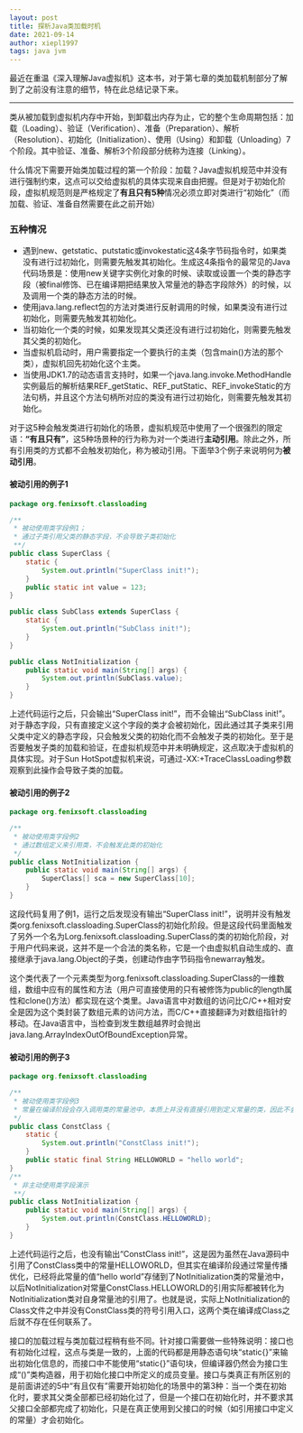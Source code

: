 ```yaml
---
layout: post
title: 探析Java类加载时机
date: 2021-09-14
author: xiepl1997
tags: java jvm
---
```


最近在重温《深入理解Java虚拟机》这本书，对于第七章的类加载机制部分了解到了之前没有注意的细节，特在此总结记录下来。  

---

类从被加载到虚拟机内存中开始，到卸载出内存为止，它的整个生命周期包括：加载（Loading）、验证（Verification）、准备（Preparation）、解析（Resolution）、初始化（Initialization）、使用（Using）和卸载（Unloading）7个阶段。其中验证、准备、解析3个阶段部分统称为连接（Linking）。  

什么情况下需要开始类加载过程的第一个阶段：加载？Java虚拟机规范中并没有进行强制约束，这点可以交给虚拟机的具体实现来自由把握。但是对于初始化阶段，虚拟机规范则是严格规定了**有且只有5种**情况必须立即对类进行“初始化”（而加载、验证、准备自然需要在此之前开始）  

### 五种情况
* 遇到new、getstatic、putstatic或invokestatic这4条字节码指令时，如果类没有进行过初始化，则需要先触发其初始化。生成这4条指令的最常见的Java代码场景是：使用new关键字实例化对象的时候、读取或设置一个类的静态字段（被final修饰、已在编译期把结果放入常量池的静态字段除外）的时候，以及调用一个类的静态方法的时候。
* 使用java.lang.reflect包的方法对类进行反射调用的时候，如果类没有进行过初始化，则需要先触发其初始化。
* 当初始化一个类的时候，如果发现其父类还没有进行过初始化，则需要先触发其父类的初始化。
* 当虚拟机启动时，用户需要指定一个要执行的主类（包含main()方法的那个类），虚拟机回先初始化这个主类。
* 当使用JDK1.7的动态语言支持时，如果一个java.lang.invoke.MethodHandle实例最后的解析结果REF_getStatic、REF_putStatic、REF_invokeStatic的方法句柄，并且这个方法句柄所对应的类没有进行过初始化，则需要先触发其初始化。  

对于这5种会触发类进行初始化的场景，虚拟机规范中使用了一个很强烈的限定语：**“有且只有”**，这5种场景种的行为称为对一个类进行**主动引用**。除此之外，所有引用类的方式都不会触发初始化，称为被动引用。下面举3个例子来说明何为**被动引用**。

#### 被动引用的例子1
```java
package org.fenixsoft.classloading

/**
 * 被动使用类字段例1；
 * 通过子类引用父类的静态字段，不会导致子类初始化
 **/
public class SuperClass {
	static {
		System.out.println("SuperClass init!");
	}
	public static int value = 123;
}

public class SubClass extends SuperClass {
	static {
		System.out.println("SubClass init!");
	}
}

public class NotInitialization {
	public static void main(String[] args) {
		System.out.println(SubClass.value);
	}
}
```
上述代码运行之后，只会输出“SuperClass init!”，而不会输出“SubClass init!”。对于静态字段，只有直接定义这个字段的类才会被初始化，因此通过其子类来引用父类中定义的静态字段，只会触发父类的初始化而不会触发子类的初始化。至于是否要触发子类的加载和验证，在虚拟机规范中并未明确规定，这点取决于虚拟机的具体实现。对于Sun HotSpot虚拟机来说，可通过-XX:+TraceClassLoading参数观察到此操作会导致子类的加载。

#### 被动引用的例子2
```java
package org.fenixsoft.classloading

/**
 * 被动使用类字段例2
 * 通过数组定义来引用类，不会触发此类的初始化
 */
public class NotInitialization {
	public static void main(String[] args) {
		SuperClass[] sca = new SuperClass[10];
	}
}
```
这段代码复用了例1，运行之后发现没有输出“SuperClass init!”，说明并没有触发类org.fenixsoft.classloading.SuperClass的初始化阶段。但是这段代码里面触发了另外一个名为Lorg.fenixsoft.classloading.SuperClass的类的初始化阶段，对于用户代码来说，这并不是一个合法的类名称，它是一个由虚拟机自动生成的、直接继承于java.lang.Object的子类，创建动作由字节码指令newarray触发。  

这个类代表了一个元素类型为org.fenixsoft.classloading.SuperClass的一维数组，数组中应有的属性和方法（用户可直接使用的只有被修饰为public的length属性和clone()方法）都实现在这个类里。Java语言中对数组的访问比C/C++相对安全是因为这个类封装了数组元素的访问方法，而C/C++直接翻译为对数组指针的移动。在Java语言中，当检查到发生数组越界时会抛出java.lang.ArrayIndexOutOfBoundException异常。

#### 被动引用的例子3
```java
package org.fenixsoft.classloading

/**
 * 被动使用类字段例3
 * 常量在编译阶段会存入调用类的常量池中，本质上并没有直接引用到定义常量的类，因此不会触发定义常量的类的初始化。
 */
public class ConstClass {
	static {
		System.out.println("ConstClass init!");
	}
	public static final String HELLOWORLD = "hello world";
}
/**
 * 非主动使用类字段演示
 **/
public class NotInitialization {
	public static void main(String[] args) {
		System.out.println(ConstClass.HELLOWORLD);
	}
}
```
上述代码运行之后，也没有输出“ConstClass init!”，这是因为虽然在Java源码中引用了ConstClass类中的常量HELLOWORLD，但其实在编译阶段通过常量传播优化，已经将此常量的值“hello world”存储到了NotInitialization类的常量池中，以后NotInitialization对常量ConstClass.HELLOWORLD的引用实际都被转化为NotInitialization类对自身常量池的引用了。也就是说，实际上NotInitialization的Class文件之中并没有ConstClass类的符号引用入口，这两个类在编译成Class之后就不存在任何联系了。  

接口的加载过程与类加载过程稍有些不同。针对接口需要做一些特殊说明：接口也有初始化过程，这点与类是一致的，上面的代码都是用静态语句块“static{}”来输出初始化信息的，而接口中不能使用“static{}”语句块，但编译器仍然会为接口生成“<clinit>()”类构造器，用于初始化接口中所定义的成员变量。接口与类真正有所区别的是前面讲述的5中“有且仅有”需要开始初始化的场景中的第3种：当一个类在初始化时，要求其父类全部都已经初始化过了，但是一个接口在初始化时，并不要求其父接口全部都完成了初始化，只是在真正使用到父接口的时候（如引用接口中定义的常量）才会初始化。